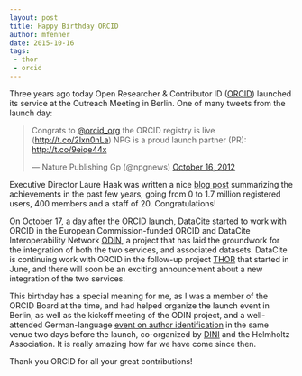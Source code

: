 ```yaml
---
layout: post
title: Happy Birthday ORCID
author: mfenner
date: 2015-10-16
tags:
 - thor
 - orcid
---
```


Three years ago today Open Researcher & Contributor ID ([ORCID](http://orcid.org)) launched its service at the Outreach Meeting in Berlin. One of many tweets from the launch day:

<blockquote class="twitter-tweet" lang="en"><p lang="en" dir="ltr">Congrats to <a href="https://twitter.com/ORCID_Org">@orcid_org</a> the ORCID registry is live (<a href="http://t.co/2lxn0nLa">http://t.co/2lxn0nLa</a>) NPG is a proud launch partner (PR): <a href="http://t.co/9eiqe44x">http://t.co/9eiqe44x</a></p>&mdash; Nature Publishing Gp (@npgnews) <a href="https://twitter.com/npgnews/status/258256101676564480">October 16, 2012</a></blockquote>
<script async src="//platform.twitter.com/widgets.js" charset="utf-8"></script>

Executive Director Laure Haak was written a nice [blog post](http://orcid.org/blog/2015/10/15/celebrating-our-third-anniversary) summarizing the achievements in the past few years, going from 0 to 1.7 million registered users, 400 members and a staff of 20. Congratulations!

On October 17, a day after the ORCID launch, DataCite started to work with ORCID in the European Commission-funded ORCID and DataCite Interoperability Network [ODIN](http://odin-project.eu/), a project that has laid the groundwork for the integration of both the two services, and associated datasets. DataCite is continuing work with ORCID in the follow-up project [THOR](http://project-thor.eu/) that started in June, and there will soon be an exciting announcement about a new integration of the two services.

This birthday has a special meaning for me, as I was a member of the ORCID Board at the time, and had helped organize the launch event in Berlin, as well as the kickoff meeting of the ODIN project, and a well-attended German-language [event on author identification](https://dini.de/veranstaltungen/workshops/autorenidentifikation/) in the same venue two days before the launch, co-organized by [DINI](https://dini.de/) and the Helmholtz Association. It is really amazing how far we have come since then.

Thank you ORCID for all your great contributions!
